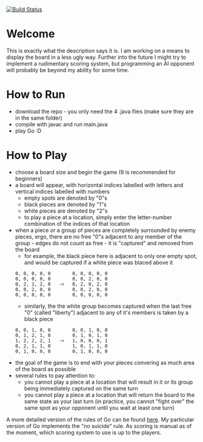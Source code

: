 [![Build Status](https://travis-ci.com/EachOneChew/Dijkstra-s-Algorithm-FEH.svg?branch=master)](https://travis-ci.com/EachOneChew/Dijkstra-s-Algorithm-FEH)

# Welcome

This is exactly what the description says it is. I am working on a means to display the board in a less ugly way. Further into the future I might try to implement a rudimentary scoring system, but programming an AI opponent will probably be beyond my ability for some time.

# How to Run

* download the repo - you only need the 4 .java files (make sure they are in the same folder)
* compile with javac and run main.java
* play Go :D

# How to Play

* choose a board size and begin the game (9 is recommended for beginners)
* a board will appear, with horizontal indices labelled with letters and vertical indices labelled with numbers
    * empty spots are denoted by "0"s
    * black pieces are denoted by "1"s
    * white pieces are denoted by "2"s
    * to play a piece at a location, simply enter the letter-number combination of the indices of that location
* when a piece or a group of pieces are completely surrounded by enemy pieces, ergo, there are no free "0"s adjacent to any member of the group - edges do not count as free - it is "captured" and removed from the board
    * for example, the black piece here is adjacent to only one empty spot, and would be captured if a white piece was blaced above it
    ```
    0, 0, 0, 0, 0        0, 0, 0, 0, 0
    0, 0, 0, 0, 0        0, 0, 2, 0, 0
    0, 2, 1, 2, 0   ->   0, 2, 0, 2, 0
    0, 0, 2, 0, 0        0, 0, 2, 0, 0
    0, 0, 0, 0, 0        0, 0, 0, 0, 0
    ```
    * similarly, the the white group becomes captured when the last free "0" (called "liberty") adjacent to any of it's members is taken by a black piece
    ```
    0, 0, 1, 0, 0        0, 0, 1, 0, 0
    0, 1, 2, 1, 0        0, 1, 0, 1, 0
    1, 2, 2, 2, 1   ->   1, 0, 0, 0, 1
    0, 2, 1, 1, 0        1, 0, 1, 1, 0
    0, 1, 0, 0, 0        0, 1, 0, 0, 0
    ```
* the goal of the game is to end with your pieces convering as much area of the board as possible
* several rules to pay attention to:
    * you cannot play a piece at a location that will result in it or its group being immediately captured on the same turn
    * you cannot play a piece at a location that will return the board to the same state as your last turn (in practice, you cannot "fight over" the same spot as your opponent until you wait at least one turn)

A more detailed version of the rules of Go can be found [here](https://senseis.xmp.net/?InternationalRules). My particular version of Go implements the "no suicide" rule. As scoring is manual as of the moment, which scoring system to use is up to the players.
